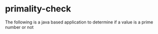 # primality-check
The following is a java based application to determine if a value is a prime number or not
